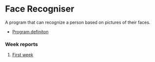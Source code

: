 # Face Recogniser
A program that can recognize a person based on pictures of their faces.

* [Program definiton](Documentation/definition.md)

### Week reports
1. [First week](Documentation/First-week-report.md)
